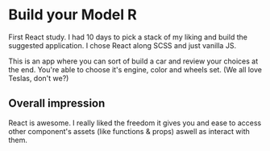 # Build your Model R

First React study.
I had 10 days to pick a stack of my liking and build the suggested application. I chose React along SCSS and just vanilla JS.

This is an app where you can sort of build a car and review your choices at the end.
You're able to choose it's engine, color and wheels set. (We all love Teslas, don't we?)

## Overall impression

React is awesome.
I really liked the freedom it gives you and ease to access other component's assets (like functions & props) aswell as interact with them.